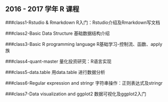## 2016 - 2017 学年 R 课程

###class1-Rstudio & Rmarkdown
R入门：Rstudio介绍及Rmarkdown写文档

###class2-Basic Data Structure
基础数据结构介绍

###class3-Basic R programming language
R基础学习-控制流、函数、apply族

###class4-quant-master
量化投资研究：R语言实现

###class5-data.table
用data.table 进行数据分析

###class6-Regular expression and stringr
字符串操作：正则表达式及stringr

###class7-Data visualization and ggplot2
数据可视化及ggplot2入门
